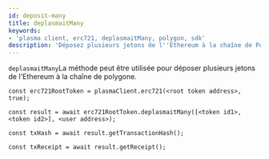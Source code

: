 ```yaml
---
id: deposit-many
title: deplasmaitMany
keywords:
- 'plasma client, erc721, deplasmaitMany, polygon, sdk'
description: 'Déposez plusieurs jetons de l''Ethereum à la chaîne de Polygone.'
---
```


`deplasmaitMany`La méthode  peut être utilisée pour déposer plusieurs jetons de l'Ethereum à la chaîne de polygone.

```
const erc721RootToken = plasmaClient.erc721(<root token address>, true);

const result = await erc721RootToken.deplasmaitMany([<token id1>,<token id2>], <user address>);

const txHash = await result.getTransactionHash();

const txReceipt = await result.getReceipt();

```
